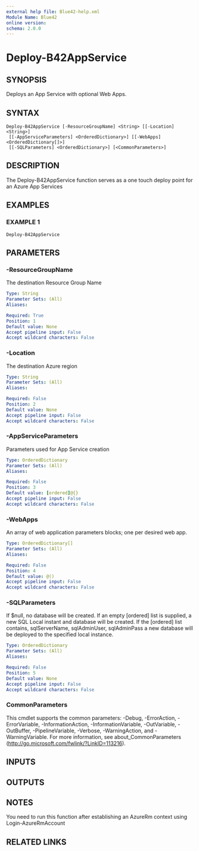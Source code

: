 ```yaml
---
external help file: Blue42-help.xml
Module Name: Blue42
online version:
schema: 2.0.0
---
```


# Deploy-B42AppService

## SYNOPSIS
Deploys an App Service with optional Web Apps.

## SYNTAX

```
Deploy-B42AppService [-ResourceGroupName] <String> [[-Location] <String>]
 [[-AppServiceParameters] <OrderedDictionary>] [[-WebApps] <OrderedDictionary[]>]
 [[-SQLParameters] <OrderedDictionary>] [<CommonParameters>]
```

## DESCRIPTION
The Deploy-B42AppService function serves as a one touch deploy point for an Azure App Services

## EXAMPLES

### EXAMPLE 1
```
Deploy-B42AppService
```

## PARAMETERS

### -ResourceGroupName
The destination Resource Group Name

```yaml
Type: String
Parameter Sets: (All)
Aliases:

Required: True
Position: 1
Default value: None
Accept pipeline input: False
Accept wildcard characters: False
```

### -Location
The destination Azure region

```yaml
Type: String
Parameter Sets: (All)
Aliases:

Required: False
Position: 2
Default value: None
Accept pipeline input: False
Accept wildcard characters: False
```

### -AppServiceParameters
Parameters used for App Service creation

```yaml
Type: OrderedDictionary
Parameter Sets: (All)
Aliases:

Required: False
Position: 3
Default value: [ordered]@{}
Accept pipeline input: False
Accept wildcard characters: False
```

### -WebApps
An array of web application parameters blocks; one per desired web app.

```yaml
Type: OrderedDictionary[]
Parameter Sets: (All)
Aliases:

Required: False
Position: 4
Default value: @()
Accept pipeline input: False
Accept wildcard characters: False
```

### -SQLParameters
If $null, no database will be created.
If an empty \[ordered\] list is supplied, a new SQL Local instant and database will be created.
If the \[ordered\] list contains, sqlServerName, sqlAdminUser, sqlAdminPass a new database will be deployed to the specified local instance.

```yaml
Type: OrderedDictionary
Parameter Sets: (All)
Aliases:

Required: False
Position: 5
Default value: None
Accept pipeline input: False
Accept wildcard characters: False
```

### CommonParameters
This cmdlet supports the common parameters: -Debug, -ErrorAction, -ErrorVariable, -InformationAction, -InformationVariable, -OutVariable, -OutBuffer, -PipelineVariable, -Verbose, -WarningAction, and -WarningVariable.
For more information, see about_CommonParameters (http://go.microsoft.com/fwlink/?LinkID=113216).

## INPUTS

## OUTPUTS

## NOTES
You need to run this function after establishing an AzureRm context using Login-AzureRmAccount

## RELATED LINKS
